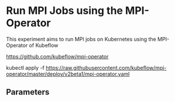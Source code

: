 # Run MPI Jobs using the MPI-Operator

This experiment aims to run MPI jobs on Kubernetes using the MPI-Operator of Kubeflow

https://github.com/kubeflow/mpi-operator

kubectl apply -f https://raw.githubusercontent.com/kubeflow/mpi-operator/master/deploy/v2beta1/mpi-operator.yaml

## Parameters